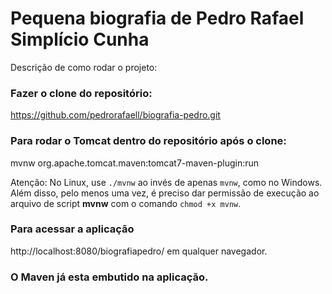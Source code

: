# Pequena biografia de Pedro Rafael Simplício Cunha

Descrição de como rodar o projeto: 

### Fazer o clone do repositório:

https://github.com/pedrorafaell/biografia-pedro.git

### Para rodar o Tomcat dentro do repositório após o clone:

mvnw org.apache.tomcat.maven:tomcat7-maven-plugin:run

Atenção: No Linux, use `./mvnw` ao invés de apenas `mvnw`, como no Windows. Além disso, pelo menos uma vez, é preciso dar permissão de execução ao arquivo de script **mvnw** com o comando `chmod +x mvnw`.

### Para acessar a aplicação

http://localhost:8080/biografiapedro/ em qualquer navegador.

### O Maven já esta embutido na aplicação.
